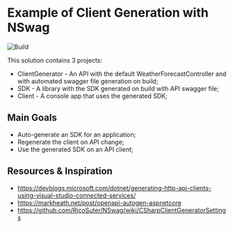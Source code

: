 Example of Client Generation with NSwag
============

![Build](https://github.com/Tff27/Api-Client-Autogeneration/actions/workflows/dotnet.yml/badge.svg)

This solution contains 3 projects:
* ClientGenerator - An API with the default WeatherForecastController and with automated swagger file generation on build;
* SDK - A library with the SDK generated on build with API swagger file;
* Client - A console app that uses the generated SDK;

## Main Goals
* Auto-generate an SDK for an application;
* Regenerate the client on API change;
* Use the generated SDK on an API client;

## Resources & Inspiration
* https://devblogs.microsoft.com/dotnet/generating-http-api-clients-using-visual-studio-connected-services/
* https://markheath.net/post/openapi-autogen-aspnetcore
* https://github.com/RicoSuter/NSwag/wiki/CSharpClientGeneratorSettings

